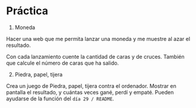 # Práctica

1. Moneda

Hacer una web que me permita lanzar una moneda y me muestre al azar el resultado.

Con cada lanzamiento cuente la cantidad de caras y de cruces.
También que calcule el número de caras que ha salido.

2. Piedra, papel, tijera

Crea un juego de Piedra, papel, tijera contra el ordenador. Mostrar en pantalla el resultado, y cuántas veces gané, perdí y empaté. Pueden ayudarse de la función del `día 29 / README`.
